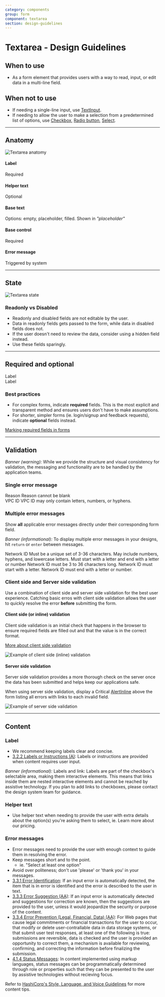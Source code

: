 ```yaml
---
category: components
group: form
component: textarea
section: design-guidelines
---
```


# Textarea - Design Guidelines

## When to use

- As a form element that provides users with a way to read, input, or edit data in a multi-line field.

## When not to use

- If needing a single-line input, use [TextInput](/components/form/text-input/overview).
- If needing to allow the user to make a selection from a predetermined list of options, use [Checkbox](/components/form/checkbox/overview), [Radio button](/components/form/radio/overview), [Select](/components/form/select/overview).

---

## Anatomy

![Textarea anatomy](/assets/components/form/textarea/textarea-anatomy.png)

#### Label

Required

#### Helper text

Optional

#### Base text

Options: empty, placeholder, filled. Shown in _"placeholder"_

#### Base control

Required

#### Error message

Triggered by system

---

## State

![Textarea state](/assets/components/form/textarea/textarea-states.png)

### Readonly vs Disabled

- Readonly and disabled fields are not editable by the user.
- Data in readonly fields gets passed to the form, while data in disabled fields does not.
- If the user doesn't need to review the data, consider using a hidden field instead.
- Use these fields sparingly.

---

## Required and optional

<section>
  <Hds::Form::Textarea::Field @isRequired={{true}} @width="300px" as |F|>
    <F.Label>Label</F.Label>
  </Hds::Form::Textarea::Field>
</section>

<section>
  <Hds::Form::Textarea::Field @isOptional={{true}} @width="300px" as |F|>
    <F.Label>Label</F.Label>
  </Hds::Form::Textarea::Field>
</section>

### Best practices

- For complex forms, indicate **required** fields. This is the most explicit and transparent method and ensures users don't have to make assumptions.
- For shorter, simpler forms (ie. login/signup and feedback requests), indicate **optional** fields instead.

[Marking required fields in forms](https://www.nngroup.com/articles/required-fields/)

---

## Validation

_Banner (warning):_ While we provide the structure and visual consistency for validation, the messaging and functionality are to be handled by the application teams.

### Single error message

<section>
  <Hds::Form::Textarea::Field @value="" @isRequired={{true}} @isInvalid={{true}} @width="300px" as |F|>
    <F.Label>Reason</F.Label>
    <F.Error>Reason cannot be blank</F.Error>
  </Hds::Form::Textarea::Field>
</section>

<section>
  <Hds::Form::Textarea::Field @value="5&3y" @isRequired={{true}} @isInvalid={{true}} @width="300px" as |F|>
    <F.Label>VPC ID</F.Label>
    <F.Error>VPC ID may only contain letters, numbers, or hyphens.</F.Error>
  </Hds::Form::Textarea::Field>
</section>

### Multiple error messages

Show **all** applicable error messages directly under their corresponding form field.

_Banner (informational):_ To display multiple error messages in your designs, hit `return` or `enter` between messages.

<section>
  <Hds::Form::Textarea::Field @value="" @isRequired={{true}} @isInvalid={{true}} @width="300px" as |F|>
    <F.Label>Network ID</F.Label>
    <F.HelperText>Must be a unique set of 3-36 characters. May include numbers, hyphens, and lowercase letters. Must start with a letter and end with a letter or number</F.HelperText>
    <F.Error as |E|>
      <E.Message>Network ID must be 3 to 36 characters long.</E.Message>
      <E.Message>Network ID must start with a letter.</E.Message>
      <E.Message>Network ID must end with a letter or number.</E.Message>
    </F.Error>
  </Hds::Form::Textarea::Field>
</section>

### Client side and Server side validation

Use a combination of client side and server side validation for the best user experience. Catching basic erros with client side validation allows the user to quickly resolve the error **before** submitting the form.

#### Client side (or inline) validation

Client side validation is an initial check that happens in the browser to ensure required fields are filled out and that the value is in the correct format.

[More about client side validation](https://developer.mozilla.org/en-US/docs/Learn/Forms/Form_validation)

![Example of client side (inline) validation](/assets/components/general/validation-client_side.png)

#### Server side validation

Server side validation provides a more thorough check on the server once the data has been submitted and helps keep our applications safe.

When using server side validation, display a Critical [AlertInline](/components/alerts/overview) above the form listing all errors with links to each invalid field.

![Example of server side validation](/assets/components/general/validation-server_side.png)

---

## Content

### Label

- We recommend keeping labels clear and concise.
- [3.2.2 Labels or Instructions (A)](https://www.w3.org/WAI/WCAG21/Understanding/labels-or-instructions.html): Labels or instructions are provided when content requires user input.

_Banner (informational):_ Labels and link: Labels are part of the checkbox's selectable area, making them interactive elements. This means that links inside them are nested interactive elements and cannot be reached by assistive technology. If you plan to add links to checkboxes, please contact the design system team for guidance.

### Helper text

- Use helper text when needing to provide the user with extra details about the option(s) you're asking them to select, ie. Learn more about our pricing.

### Error messages

- Error messages need to provide the user with enough context to guide them in resolving the error.
- Keep messages short and to the point.
  - ie. "Select at least one option"
- Avoid over politeness; don't use 'please' or 'thank you' in your messages.
- [3.3.1 Error Identification](https://www.w3.org/WAI/WCAG21/Understanding/error-identification.html): If an input error is automatically detected, the item that is in error is identified and the error is described to the user in text.
- [3.3.3 Error Suggestion (AA)](https://www.w3.org/WAI/WCAG21/Understanding/error-suggestion.html): If an input error is automatically detected and suggestions for correction are known, then the suggestions are provided to the user, unless it would jeopardize the security or purpose of the content.
- [3.3.4 Error Prevention (Legal, Financial, Data) (AA)](https://www.w3.org/WAI/WCAG21/Understanding/error-prevention-legal-financial-data.html): For Web pages that cause legal commitments or financial transactions for the user to occur, that modify or delete user-contrallable data in data storage systems, or that submit user test responses, at least one of the following is true: submissions are reversible, data is checked and the user is provided an opportunity to correct them, a mechanism is available for reviewing, confirming, and correcting the information before finalizing the submission.
- [4.1.4 Status Messages](https://www.w3.org/WAI/WCAG21/Understanding/status-messages.html): In content implemented using markup languages, status messages can be programmatically determined through role or properties such that they can be presented to the user by assistive technologies without recieving focus.

Refer to [HashiCorp's Style, Language, and Voice Guidelines](https://docs.google.com/document/d/1MRvGd6tS5JkIwl_GssbyExkMJqOXKeUE00kSEtFi8m8/edit?usp=sharing) for more content tips.
